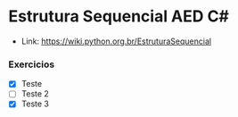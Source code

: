 # Estrutura Sequencial AED C#

- Link: https://wiki.python.org.br/EstruturaSequencial

### Exercicios

- [X] Teste
- [ ] Teste 2
- [X] Teste 3